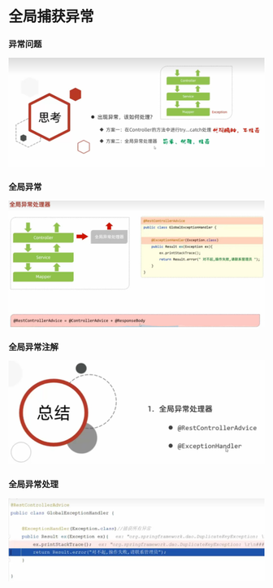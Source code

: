 
 # 全局捕获异常 #
 
 ### 异常问题
   ![](./img/exception/1-exception-question.png) 
  
 ### 全局异常
   ![](./img/exception/2-global-eception.png) 
   
 ### 全局异常注解
   ![](./img/exception/3-global-exception-annotation.png) 

 ### 全局异常处理
   ![](./img/exception/4-global-exception-handler.png) 

 